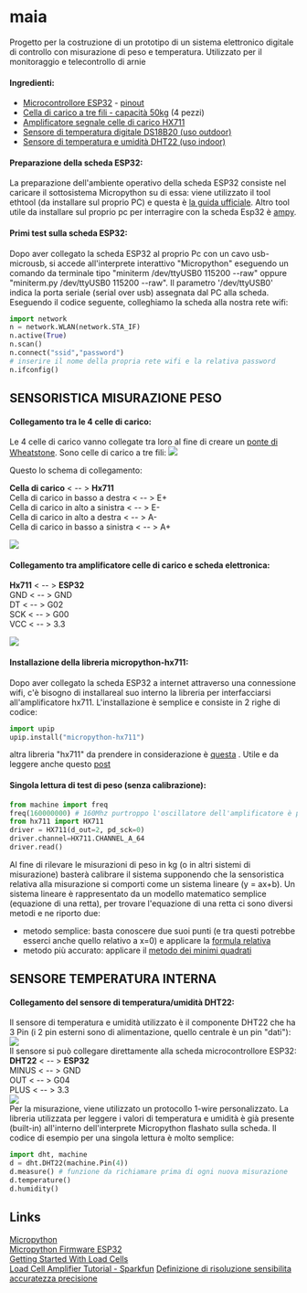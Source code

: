 # maia
Progetto per la costruzione di un prototipo di un sistema elettronico digitale di controllo con misurazione di peso e temperatura. Utilizzato per il monitoraggio e telecontrollo di arnie  
#### Ingredienti:
- [Microcontrollore ESP32](imgs/esp32.jpg) - [pinout](imgs/esp32_pinout.jpg)
- [Cella di carico a tre fili - capacità 50kg](imgs/celle_di_carico.jpg) (4 pezzi)
- [Amplificatore segnale celle di carico HX711](imgs/hx711.jpg)
- [Sensore di temperatura digitale DS18B20 (uso outdoor)](imgs/ds18b20.jpg)
- [Sensore di temperatura e umidità DHT22 (uso indoor)](imgs/dht22.jpg)

#### Preparazione della scheda ESP32:
La preparazione dell'ambiente operativo della scheda ESP32 consiste nel caricare il sottosistema Micropython su di essa: viene utilizzato il tool ethtool (da installare sul proprio PC) e questa è [la guida ufficiale](https://docs.micropython.org/en/latest/esp32/tutorial/intro.html#esp32-intro).
Altro tool utile da installare sul proprio pc per interragire con la scheda Esp32 è [ampy](https://learn.adafruit.com/micropython-basics-load-files-and-run-code/install-ampy).

#### Primi test sulla scheda ESP32:
Dopo aver collegato la scheda ESP32 al proprio Pc con un cavo usb-microusb, si accede all'interprete interattivo "Micropython" eseguendo un comando da terminale tipo "miniterm /dev/ttyUSB0 115200 --raw" oppure "miniterm.py /dev/ttyUSB0 115200 --raw". Il parametro '/dev/ttyUSB0' indica la porta seriale (serial over usb) assegnata dal PC alla scheda. 
Eseguendo il codice seguente, colleghiamo la scheda alla nostra rete wifi:
```python
import network
n = network.WLAN(network.STA_IF)
n.active(True)
n.scan()
n.connect("ssid","password")
# inserire il nome della propria rete wifi e la relativa password
n.ifconfig()
```

## SENSORISTICA MISURAZIONE PESO  
#### Collegamento tra le 4 celle di carico:
Le 4 celle di carico vanno collegate tra loro al fine di creare un [ponte di Wheatstone](https://it.wikipedia.org/wiki/Ponte_di_Wheatstone). Sono celle di carico a tre fili:
![](imgs/celle_di_carico.jpg) 

Questo lo schema di collegamento:  

**Cella di carico** < -- > **Hx711**  
Cella di carico in basso a destra  < -- > E+  
Cella di carico in alto a sinistra   < -- > E-  
Cella di carico in alto a destra  < -- > A-  
Cella di carico in basso a sinistra   < -- > A+ 

![](imgs/loadcell_hx711_bb.jpg)

#### Collegamento tra amplificatore celle di carico e scheda elettronica:
**Hx711** < -- > **ESP32**  
GND   < -- > GND  
DT    < -- > G02  
SCK   < -- > G00  
VCC   < -- > 3.3  

![](imgs/esp32_xh711_bb.jpg)

#### Installazione della libreria micropython-hx711:
Dopo aver collegato la scheda ESP32 a internet attraverso una connessione wifi, c'è bisogno di installareal suo interno la libreria per interfacciarsi all'amplificatore hx711.
L'installazione è semplice e consiste in 2 righe di codice:
```python
import upip
upip.install("micropython-hx711")
```
altra libreria "hx711" da prendere in considerazione è [questa](https://github.com/HowManyOliversAreThere/hx711_mpy-driver/blob/master/hx711.py) . Utile e da leggere anche questo [post](https://forum.micropython.org/viewtopic.php?t=2678)  

#### Singola lettura di test di peso (senza calibrazione):

```python
from machine import freq
freq(160000000) # 160Mhz purtroppo l'oscillatore dell'amplificatore è più lento :(
from hx711 import HX711
driver = HX711(d_out=2, pd_sck=0)
driver.channel=HX711.CHANNEL_A_64
driver.read()
```
Al fine di rilevare le misurazioni di peso in kg (o in altri sistemi di misurazione) basterà calibrare il sistema supponendo che la sensoristica relativa alla misurazione si comporti come un sistema lineare (y = ax+b).
Un sistema lineare è rappresentato da un modello matematico semplice (equazione di una retta), per trovare l'equazione di una retta ci sono diversi metodi e ne riporto due:
 - metodo semplice: basta conoscere due suoi punti (e tra questi potrebbe esserci anche quello relativo a x=0) e applicare la [formula relativa](https://www.youmath.it/formulari/formulari-di-geometria-analitica/434-equazione-della-retta-passante-per-due-punti.html)  
 - metodo più accurato: applicare il [metodo dei minimi quadrati](https://www.studenti.it/matematica/retta-di-regressione-lineare-62.jspc) 

   
   
## SENSORE TEMPERATURA INTERNA     
#### Collegamento del sensore di temperatura/umidità DHT22:
Il sensore di temperatura e umidità utilizzato è il componente DHT22 che ha 3 Pin (i 2 pin esterni sono di alimentazione, quello centrale è un pin "dati"):  
![](imgs/dht22.jpg)  
Il sensore si può collegare direttamente alla scheda microcontrollore ESP32:    
**DHT22** < -- > **ESP32**  
MINUS   < -- > GND  
OUT    < -- > G04   
PLUS   < -- > 3.3  
![](imgs/esp32_dht22_bb.jpg)  
Per la misurazione, viene utilizzato un protocollo 1-wire personalizzato. La libreria utilizzata per leggere i valori di temperatura e umidità è già presente (built-in) all'interno dell'interprete Micropython flashato sulla scheda. Il codice di esempio per una singola lettura è molto semplice:

```python
import dht, machine
d = dht.DHT22(machine.Pin(4))
d.measure() # funzione da richiamare prima di ogni nuova misurazione
d.temperature()
d.humidity()
```


## Links
[Micropython](https://docs.micropython.org/en/latest/index.html)  
[Micropython Firmware ESP32](http://micropython.org/download#esp32)  
[Getting Started With Load Cells](https://learn.sparkfun.com/tutorials/getting-started-with-load-cells)  
[Load Cell Amplifier Tutorial - Sparkfun](https://learn.sparkfun.com/tutorials/load-cell-amplifier-hx711-breakout-hookup-guide/all)
[Definizione di risoluzione sensibilita accuratezza precisione](https://www.altrasoluzione.com/blog/strumenti-di-misura-risoluzione-sensibilita-accuratezza-precisione)
